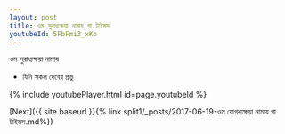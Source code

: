```yaml
---
layout: post
title: ওম সুরাধ্যক্ষয়া নামায গা টাইমস
youtubeId: 5FbFmi3_xKo
---
```

 
 
 ওম সুরাধ্যক্ষয়া নামায  
 
 -  যিনি সকল দেবের প্রভু 
 
  
 
  
 
 
 
 
 
 


{% include youtubePlayer.html id=page.youtubeId %}
 
[Next]({{ site.baseurl }}{% link  split1/_posts/2017-06-19-ওম যোগধ্যক্ষয়া নামায গা টাইমস.md%})
 
